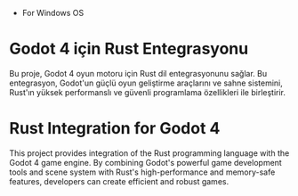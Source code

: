 * For Windows OS


# Godot 4 için Rust Entegrasyonu

Bu proje, Godot 4 oyun motoru için Rust dil entegrasyonunu sağlar. Bu entegrasyon, Godot'un güçlü oyun geliştirme araçlarını ve sahne sistemini, Rust'ın yüksek performanslı ve güvenli programlama özellikleri ile birleştirir.


# Rust Integration for Godot 4
This project provides integration of the Rust programming language with the Godot 4 game engine. By combining Godot's powerful game development tools and scene system with Rust's high-performance and memory-safe features, developers can create efficient and robust games.
